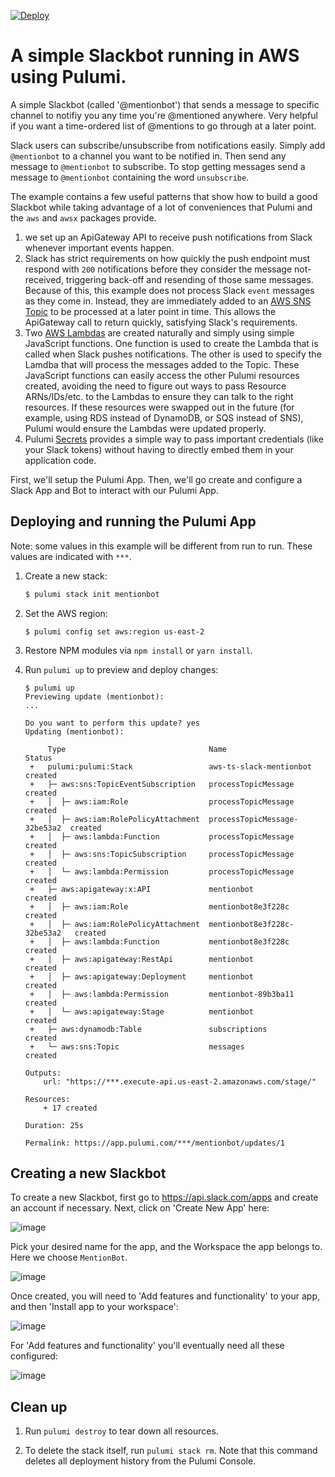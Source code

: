 [![Deploy](https://get.pulumi.com/new/button.svg)](https://app.pulumi.com/new)

# A simple Slackbot running in AWS using Pulumi.

A simple Slackbot (called '@mentionbot') that sends a message to specific channel to notifiy you any time you're @mentioned anywhere.  Very helpful if you want a time-ordered list of @mentions to go through at a later point.

Slack users can subscribe/unsubscribe from notifications easily.  Simply add `@mentionbot` to a channel you want to be notified in.  Then send any message to `@mentionbot` to subscribe.  To stop getting messages send a message to `@mentionbot` containing the word `unsubscribe`.

The example contains a few useful patterns that show how to build a good Slackbot while taking advantage of a lot of conveniences that Pulumi and the `aws` and `awsx` packages provide.

1. we set up an ApiGateway API to receive push notifications from Slack whenever important events happen.
2. Slack has strict requirements on how quickly the push endpoint must respond with `200` notifications before they consider the message not-received, triggering back-off and resending of those same messages.  Because of this, this example does not process Slack `event` messages as they come in.  Instead, they are immediately added to an [AWS SNS Topic](https://aws.amazon.com/sns/) to be processed at a later point in time.  This allows the ApiGateway call to return quickly, satisfying Slack's requirements.
3. Two [AWS Lambdas](https://aws.amazon.com/lambda/) are created naturally and simply using simple JavaScript functions.  One function is used to create the Lambda that is called when Slack pushes notifications.  The other is used to specify the Lamdba that will process the messages added to the Topic.  These JavaScript functions can easily access the other Pulumi resources created, avoiding the need to figure out ways to pass Resource ARNs/IDs/etc. to the Lambdas to ensure they can talk to the right resources.  If these resources were swapped out in the future (for example, using RDS instead of DynamoDB, or SQS instead of SNS), Pulumi would ensure the Lambdas were updated properly.
4. Pulumi [Secrets](https://pulumi.io/reference/config.html) provides a simple way to pass important credentials (like your Slack tokens) without having to directly embed them in your application code.

First, we'll setup the Pulumi App.  Then, we'll go create and configure a Slack App and Bot to interact with our Pulumi App.

## Deploying and running the Pulumi App

Note: some values in this example will be different from run to run.  These values are indicated
with `***`.

1.  Create a new stack:

    ```bash
    $ pulumi stack init mentionbot
    ```

1.  Set the AWS region:

    ```
    $ pulumi config set aws:region us-east-2
    ```

1.  Restore NPM modules via `npm install` or `yarn install`.

1.  Run `pulumi up` to preview and deploy changes:

    ```
    $ pulumi up
    Previewing update (mentionbot):
    ...

    Do you want to perform this update? yes
    Updating (mentionbot):

         Type                                Name                          Status 
     +   pulumi:pulumi:Stack                 aws-ts-slack-mentionbot       created
     +   ├─ aws:sns:TopicEventSubscription   processTopicMessage           created
     +   │  ├─ aws:iam:Role                  processTopicMessage           created
     +   │  ├─ aws:iam:RolePolicyAttachment  processTopicMessage-32be53a2  created
     +   │  ├─ aws:lambda:Function           processTopicMessage           created
     +   │  ├─ aws:sns:TopicSubscription     processTopicMessage           created
     +   │  └─ aws:lambda:Permission         processTopicMessage           created
     +   ├─ aws:apigateway:x:API             mentionbot                    created
     +   │  ├─ aws:iam:Role                  mentionbot8e3f228c            created
     +   │  ├─ aws:iam:RolePolicyAttachment  mentionbot8e3f228c-32be53a2   created
     +   │  ├─ aws:lambda:Function           mentionbot8e3f228c            created
     +   │  ├─ aws:apigateway:RestApi        mentionbot                    created
     +   │  ├─ aws:apigateway:Deployment     mentionbot                    created
     +   │  ├─ aws:lambda:Permission         mentionbot-89b3ba11           created
     +   │  └─ aws:apigateway:Stage          mentionbot                    created
     +   ├─ aws:dynamodb:Table               subscriptions                 created
     +   └─ aws:sns:Topic                    messages                      created

    Outputs:
        url: "https://***.execute-api.us-east-2.amazonaws.com/stage/"

    Resources:
        + 17 created

    Duration: 25s

    Permalink: https://app.pulumi.com/***/mentionbot/updates/1
    ```



## Creating a new Slackbot

To create a new Slackbot, first go to https://api.slack.com/apps and create an account if necessary.  Next, click on 'Create New App' here:

![image](https://user-images.githubusercontent.com/4564579/55644887-03111580-578c-11e9-9db8-17dcb258af72.png&s=200)

Pick your desired name for the app, and the Workspace the app belongs to.  Here we choose `MentionBot`.  

![image](https://user-images.githubusercontent.com/4564579/55644961-30f65a00-578c-11e9-8307-038da1462a90.png)

Once created, you will need to 'Add features and functionality' to your app, and then 'Install app to your workspace':

![image](https://user-images.githubusercontent.com/4564579/55645045-5d11db00-578c-11e9-9209-b08dad4a1898.png)

For 'Add features and functionality' you'll eventually need all these configured:

![image](https://user-images.githubusercontent.com/4564579/55645110-87fc2f00-578c-11e9-9f99-e0704a44d39f.png)



## Clean up

1.  Run `pulumi destroy` to tear down all resources.

1.  To delete the stack itself, run `pulumi stack rm`. Note that this command deletes all deployment history from the Pulumi Console.
